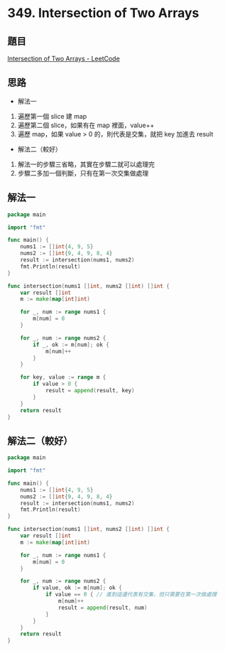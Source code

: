 # 349. Intersection of Two Arrays

## 題目

[Intersection of Two Arrays - LeetCode](https://leetcode.com/problems/intersection-of-two-arrays/)

## 思路

- 解法一

1. 遍歷第一個 slice 建 map
2. 遍歷第二個 slice，如果有在 map 裡面，value++
3. 遍歷 map，如果 value > 0 的，則代表是交集，就把 key 加進去 result

- 解法二（較好）

1. 解法一的步驟三省略，其實在步驟二就可以處理完
2. 步驟二多加一個判斷，只有在第一次交集做處理

## 解法一

```go
package main

import "fmt"

func main() {
	nums1 := []int{4, 9, 5}
	nums2 := []int{9, 4, 9, 8, 4}
	result := intersection(nums1, nums2)
	fmt.Println(result)
}

func intersection(nums1 []int, nums2 []int) []int {
	var result []int
	m := make(map[int]int)

	for _, num := range nums1 {
		m[num] = 0
	}

	for _, num := range nums2 {
		if _, ok := m[num]; ok {
			m[num]++
		}
	}

	for key, value := range m {
		if value > 0 {
			result = append(result, key)
		}
	}
	return result
}
```

## 解法二（較好）

```go
package main

import "fmt"

func main() {
	nums1 := []int{4, 9, 5}
	nums2 := []int{9, 4, 9, 8, 4}
	result := intersection(nums1, nums2)
	fmt.Println(result)
}

func intersection(nums1 []int, nums2 []int) []int {
	var result []int
	m := make(map[int]int)

	for _, num := range nums1 {
		m[num] = 0
	}

	for _, num := range nums2 {
		if value, ok := m[num]; ok {
			if value == 0 { // 進到這邊代表有交集，但只需要在第一次做處理
				m[num]++
				result = append(result, num)
			}
		}
	}
	return result
}
```

